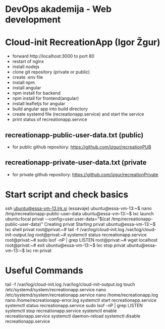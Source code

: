 # DevOps akademija - Web development

# Cloud-init RecreationApp (Igor Žgur)
- forward http://localhost:3000 to port 80
- restart of nginx
- install nodejs
- clone git repository (private or public)
- create .env file
- install npm
- install angular
- npm install for backend
- npm install for frontend(angular)
- install leafletjs for angular
- build angular app into build directory
- create systemd file (recreationapp.service) and start the service
- print status of recreationapp.service

## recreationapp-public-user-data.txt (public)
- for public github repository: https://github.com/izgur/recreationPUB

## recreationapp-private-user-data.txt (private
- for private github repository: https://github.com/izgur/recreationPrivate


# Start script and check basics
ssh ubuntu@essa-vm-13.lrk.si (essavaje)
ubuntu@essa-vm-13:~$ nano /tmp/recreationapp-public-user-data
ubuntu@essa-vm-13:~$ lxc launch ubuntu:focal privat --config=user.user-data="$(cat /tmp/recreationapp-public-user-data)"
Creating privat
Starting privat
ubuntu@essa-vm-13:~$ lxc shell privat
root@privat:~# tail -f /var/log/cloud-init.log /var/log/cloud-init-output.log
root@privat:~# systemctl status recreationapp.service
root@privat:~# sudo lsof -nP | grep LISTEN
root@privat:~# wget localhost
root@privat:~# exit
ubuntu@essa-vm-13:~$ lxc stop privat
ubuntu@essa-vm-13:~$ lxc rm privat

# Useful Commands
tail -f /var/log/cloud-init.log /var/log/cloud-init-output.log 
touch /etc/systemd/system/recreationapp.service
nano /etc/systemd/system/recreationapp.service
nano /home/recreationapp.log
nano /home/recreationapp-error.log
systemctl start recreationapp.service
systemctl status recreationapp.service
sudo lsof -nP | grep LISTEN
systemctl stop recreationapp.service 
systemctl enable recreationapp.service 
systemctl daemon-reload
systemctl disable recreationapp.service 



